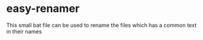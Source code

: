 # easy-renamer
This small bat file can be used to rename the files which has a common text in their names
